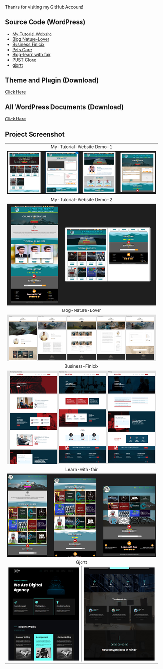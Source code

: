 Thanks for visiting my GitHub Account!

## Source Code (WordPress)
- [My Tutorial Website](https://mega.nz/file/BLdSQagR#fbCpPvNIau6d08Oh8lCxuqGsTdaPQXgdETRz5WGGLvE)
- [Blog Nature-Lover](https://mega.nz/file/hekVFTBa#nayjccv6COglvKLCR-d52iIXkV55QsOWjjhjIYVVuFU)
- [Business Finicix](https://mega.nz/file/Be8GjDIQ#WB0BU3Ckw_SuIu2yVURoLtaSopIuxGLwZzEElB-1bKs)
- [Pets Care](https://mega.nz/file/9KUnUBrZ#z3bG5j7IHkSbrF1hWY2UxZRqnapYj6gM5L2pzYe0FTY)
- [Blog-learn with fair](https://mega.nz/file/hDsTjZoY#olx1WdysrLWOKfea9dTOjDMlWsMYGTjXVRV-v7hUu9o)
- [PUST Clone](https://mega.nz/file/tH0FiZIK#FGdoFs8DUn-a1mMa__6phSXXXjlPQMFFbJWZvOqKFZg)
- [gjortt](https://mega.nz/file/5L91TKDD#lkPjkoRhiEQR4j_n_zpGcX9QV_sMdfF9cVQwmAoPOHc)

## Theme and Plugin (Download)

[Click Here](https://mega.nz/file/gCMHCJrS#ksQg5STxgJTYRGZ317Le1fcLuAgThsZuvbqpt47REco)

## All WordPress Documents (Download)

[Click Here](https://mega.nz/folder/hOkSVZxA#l69RG42cz8MZRjlu4XT-aQ)

## Project Screenshot

|                                                                                                    |
| :------------------------------------------------------------------------------------------------: |
|                                              My-Tutorial-Website Demo-1                                   |
|    ![my-Website-1](https://github.com/learnwithfair/wordpress/blob/main/images/my-website-2.png)   | 
|                                              My-Tutorial-Website Demo-2                                   |
|    ![my-Website-2](https://github.com/learnwithfair/wordpress/blob/main/images/my-website-1.png)   | 
|                                              Blog-Nature-Lover                                     |
|    ![Finicix](https://github.com/learnwithfair/wordpress/blob/main/images/Blog-Nature-Lover.png)   |
|                                            Business-Finicix                                        |
| ![Nature-Lover](https://github.com/learnwithfair/wordpress/blob/main/images/Business-Finicix.png)|
|                                                Learn-with-fair                                                |
|![Learn-with-fair](https://github.com/learnwithfair/wordpress/blob/main/images/Learn-with-fair.png) |
|                                               Gjortt                                               |
|![Gjortt](https://github.com/learnwithfair/wordpress/blob/main/images/gjortt.png) |

